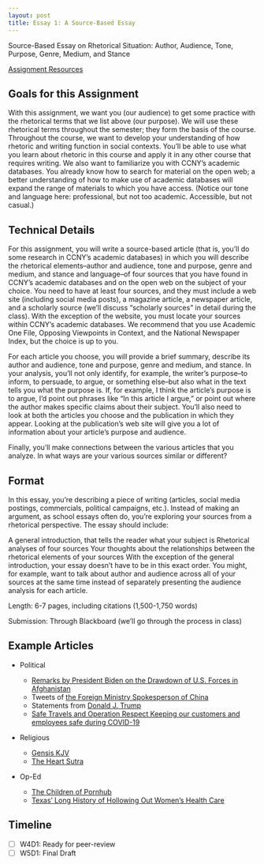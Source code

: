 ```yaml
---
layout: post
title: Essay 1: A Source-Based Essay
---
```

Source-Based Essay on Rhetorical Situation: Author, Audience, Tone, Purpose, Genre, Medium, and Stance

[Assignment Resources](../W2D1/key_items.md)

## Goals for this Assignment
With this assignment, we want you (our audience) to get some practice with the rhetorical terms that we list above (our purpose). We will use these rhetorical terms throughout the semester; they form the basis of the course. Throughout the course, we want to develop your understanding of how rhetoric and writing function in social contexts. You’ll be able to use what you learn about rhetoric in this course and apply it in any other course that requires writing. We also want to familiarize you with CCNY’s academic databases. You already know how to search for material on the open web; a better understanding of how to make use of academic databases will expand the range of materials to which you have access. (Notice our tone and language here: professional, but not too academic. Accessible, but not casual.)

## Technical Details
For this assignment, you will write a source-based article (that is, you’ll do some research in CCNY’s academic databases) in which you will describe the rhetorical elements–author and audience, tone and purpose, genre and medium, and stance and language–of four sources that you have found in CCNY’s academic databases and on the open web on the subject of your choice. You need to have at least four sources, and they must include a web site (including social media posts), a magazine article, a newspaper article, and a scholarly source (we’ll discuss “scholarly sources” in detail during the class). With the exception of the website, you must locate your sources within CCNY’s academic databases. We recommend that you use Academic One File, Opposing Viewpoints in Context, and the National Newspaper Index, but the choice is up to you.

For each article you choose, you will provide a brief summary, describe its author and audience, tone and purpose, genre and medium, and stance. In your analysis, you’ll not only identify, for example, the writer’s purpose–to inform, to persuade, to argue, or something else–but also what in the text tells you what the purpose is. If, for example, I think the article’s purpose is to argue, I’d point out phrases like “In this article I argue,” or point out where the author makes specific claims about their subject. You’ll also need to look at both the articles you choose and the publication in which they appear. Looking at the publication’s web site will give you a lot of information about your article’s purpose and audience.

Finally, you’ll make connections between the various articles that you analyze. In what ways are your various sources similar or different?

## Format
In this essay, you’re describing a piece of writing (articles, social media postings, commercials, political campaigns, etc.). Instead of making an argument, as school essays often do, you’re exploring your sources from a rhetorical perspective. The essay should include:

A general introduction, that tells the reader what your subject is
Rhetorical analyses of four sources
Your thoughts about the relationships between the rhetorical elements of your sources
With the exception of the general introduction, your essay doesn’t have to be in this exact order. You might, for example, want to talk about author and audience across all of your sources at the same time instead of separately presenting the audience analysis for each article.

Length: 6-7 pages, including citations (1,500-1,750 words)

Submission: Through Blackboard (we’ll go through the process in class)

## Example Articles
- Political
    * [Remarks by President Biden on the Drawdown of U.S. Forces in Afghanistan](https://www.whitehouse.gov/briefing-room/speeches-remarks/2021/07/08/remarks-by-president-biden-on-the-drawdown-of-u-s-forces-in-afghanistan/)
    * Tweets of [the Foreign Ministry Spokesperson of China](https://twitter.com/SpokespersonCHN)
    * Statements from [Donald J. Trump](https://www.donaldjtrump.com/news)
    * [Safe Travels and Operation Respect Keeping our customers and employees safe during COVID-19](https://new.mta.info/safetravels)

- Religious
    * [Gensis KJV](https://www.biblegateway.com/passage/?search=Genesis%201&version=KJV)
    * [The Heart Sutra](http://webspace.ship.edu/cgboer/heartsutra.html)

- Op-Ed
    * [The Children of Pornhub](https://www.nytimes.com/2020/12/04/opinion/sunday/pornhub-rape-trafficking.html)
    * [Texas’ Long History of Hollowing Out Women’s Health Care](https://www.nytimes.com/2021/09/07/opinion/texas-abortion-law-supreme-court.html)

## Timeline
- [ ] W4D1: Ready for peer-review
- [ ] W5D1: Final Draft
